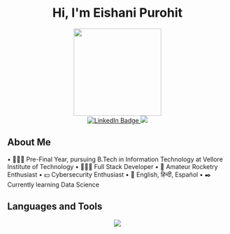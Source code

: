 <h1 align="center">Hi, I'm Eishani Purohit</h1>
<div align = "center">
  <img src="https://media.giphy.com/media/v1.Y2lkPTc5MGI3NjExeWdwZnR0eW85aW4zZGNpamsxcTl4eDhkZmkybHkwZ2hkanJjZDVmeSZlcD12MV9pbnRlcm5hbF9naWZfYnlfaWQmY3Q9Zw/bGgsc5mWoryfgKBx1u/giphy.gif" width="200"/>
<div id="badges">
  <a href="https://www.linkedin.com/in/eishani-purohit-4319a1282/" target="_blank">
    <img src="https://img.shields.io/badge/LinkedIn-blue?style=for-the-badge&logo=linkedin&logoColor=white" alt="LinkedIn Badge"/>
  </a>
   <a href="mailto:purohiteishani@gmail.com">
    <img src="https://img.shields.io/badge/Gmail-D14836?style=for-the-badge&logo=gmail&logoColor=white" />
  </a>
</div>
</div>

## About Me
•⁠  ⁠🧑🏼‍🎓 Pre-Final Year, pursuing B.Tech in Information Technology at Vellore Institute of Technology
•⁠  ⁠👨🏼‍💻 Full Stack Developer
•⁠  🚀 Amateur Rocketry Enthusiast
•⁠  ⁠💵 Cybersecurity Enthusiast
•⁠  ⁠📒 English, हिन्दी, Español
•⁠  ⁠✒️ Currently learning Data Science

## Languages and Tools
<p align="center">
  <a href="https://skillicons.dev">
    <img src="https://skillicons.dev/icons?i=azure,git,py,c,cpp,java,html,css,javascript,ts,bootstrap,jquery,react,reactjs,nextjs,nodejs,express,fastapi,docker,postgres,mysql,solidity,linux,matlab,r,aws&perline=11" />
  </a>
</p>
